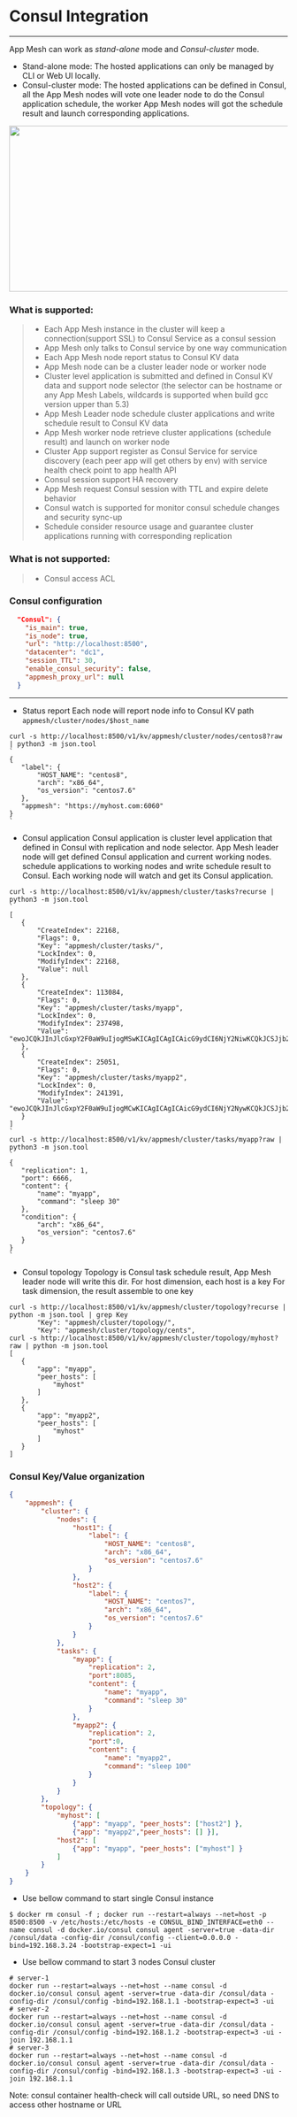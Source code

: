 # Consul Integration

------

App Mesh can work as *stand-alone* mode and *Consul-cluster* mode.
- Stand-alone mode: The hosted applications can only be managed by CLI or Web UI locally.
- Consul-cluster mode: The hosted applications can be defined in Consul, all the App Mesh nodes will vote one leader node to do the Consul application schedule, the worker App Mesh nodes will got the schedule result and launch corresponding applications.

<div align=center><img src="https://github.com/laoshanxi/app-mesh/raw/master/doc/consul_arch.png" width=600 height=300 align=center /></div>

### What is supported:

> * Each App Mesh instance in the cluster will keep a connection(support SSL) to Consul Service as a consul session
> * App Mesh only talks to Consul service by one way communication
> * Each App Mesh node report status to Consul KV data
> * App Mesh node can be a cluster leader node or worker node
> * Cluster level application is submitted and defined in Consul KV data and support node selector (the selector can be hostname or any App Mesh Labels, wildcards is supported when build gcc version upper than 5.3)
> * App Mesh Leader node schedule cluster applications and write schedule result to Consul KV data
> * App Mesh worker node retrieve cluster applications (schedule result) and launch on worker node
> * Cluster App support register as Consul Service for service discovery (each peer app will get others by env) with service health check point to app health API
> * Consul session support HA recovery
> * App Mesh request Consul session with TTL and expire delete behavior
> * Consul watch is supported for monitor consul schedule changes and security sync-up
> * Schedule consider resource usage and guarantee cluster applications running with corresponding replication

### What is **not** supported:
> * Consul access ACL

### Consul configuration

```json
  "Consul": {
    "is_main": true,
    "is_node": true,
    "url": "http://localhost:8500",
    "datacenter": "dc1",
    "session_TTL": 30,
    "enable_consul_security": false,
    "appmesh_proxy_url": null
  }
```

------


- Status report
 Each node will report node info to Consul KV path `appmesh/cluster/nodes/$host_name`

 ```shell
curl -s http://localhost:8500/v1/kv/appmesh/cluster/nodes/centos8?raw | python3 -m json.tool
`
{
    "label": {
        "HOST_NAME": "centos8",
        "arch": "x86_64",
        "os_version": "centos7.6"
    },
    "appmesh": "https://myhost.com:6060"
}
`
 ```

- Consul application
 Consul application is cluster level application that defined in Consul with replication and node selector.
 App Mesh leader node will get defined Consul application and current working nodes. schedule applications to working nodes and write schedule result to Consul.
 Each working node will watch and get its Consul application.
 ```shell
 curl -s http://localhost:8500/v1/kv/appmesh/cluster/tasks?recurse | python3 -m json.tool
 `
 [
    {
        "CreateIndex": 22168,
        "Flags": 0,
        "Key": "appmesh/cluster/tasks/",
        "LockIndex": 0,
        "ModifyIndex": 22168,
        "Value": null
    },
    {
        "CreateIndex": 113084,
        "Flags": 0,
        "Key": "appmesh/cluster/tasks/myapp",
        "LockIndex": 0,
        "ModifyIndex": 237498,
        "Value": "ewoJCQkJInJlcGxpY2F0aW9uIjogMSwKICAgICAgICAicG9ydCI6NjY2NiwKCQkJCSJjb250ZW50IjogewoJCQkJCSJuYW1lIjogIm15YXBwIiwKCQkJCQkiY29tbWFuZCI6ICJzbGVlcCAzMCIKCQkJCX0sCiAgICAgICJjb25kaXRpb24iOiB7CiAgICAgICAgICAiYXJjaCI6ICJ4ODZfNjQiLAogICAgICAgICAgIm9zX3ZlcnNpb24iOiAiY2VudG9zNy42IgogICAgICB9Cn0="
    },
    {
        "CreateIndex": 25051,
        "Flags": 0,
        "Key": "appmesh/cluster/tasks/myapp2",
        "LockIndex": 0,
        "ModifyIndex": 241391,
        "Value": "ewoJCQkJInJlcGxpY2F0aW9uIjogMCwKICAgICAgICAicG9ydCI6NjY2NywKCQkJCSJjb250ZW50IjogewoJCQkJCSJuYW1lIjogIm15YXBwMiIsCgkJCQkJImNvbW1hbmQiOiAic2xlZXAgNjAiCgkJCQl9LAogICAgICAgICAiY29uZGl0aW9uIjogewoJICAgIAkJImFyY2giOiAieDg2XzY0IgoJICAgIAl9Cn0="
    }
]
 `
curl -s http://localhost:8500/v1/kv/appmesh/cluster/tasks/myapp?raw | python3 -m json.tool
`
{
    "replication": 1,
    "port": 6666,
    "content": {
        "name": "myapp",
        "command": "sleep 30"
    },
    "condition": {
        "arch": "x86_64",
        "os_version": "centos7.6"
    }
}
`
 ```

- Consul topology
 Topology is Consul task schedule result, App Mesh leader node will write this dir.
   For host dimension, each host is a key
   For task dimension, the result assemble to one key

 ```shell
 curl -s http://localhost:8500/v1/kv/appmesh/cluster/topology?recurse | python -m json.tool | grep Key
        "Key": "appmesh/cluster/topology/",
        "Key": "appmesh/cluster/topology/cents",
 curl -s http://localhost:8500/v1/kv/appmesh/cluster/topology/myhost?raw | python -m json.tool  
[
    {
        "app": "myapp",
        "peer_hosts": [
            "myhost"
        ]
    },
    {
        "app": "myapp2",
        "peer_hosts": [
            "myhost"
        ]
    }
]
 ```

 ### Consul Key/Value organization
```json
{
	"appmesh": {
        "cluster": {
            "nodes": {
                "host1": {
                    "label": {
                        "HOST_NAME": "centos8",
                        "arch": "x86_64",
                        "os_version": "centos7.6"
                    }
                },
                "host2": {
                    "label": {
                        "HOST_NAME": "centos7",
                        "arch": "x86_64",
                        "os_version": "centos7.6"
                    }
                }
            },
            "tasks": {
                "myapp": {
                    "replication": 2,
                    "port":8085,
                    "content": {
                        "name": "myapp",
                        "command": "sleep 30"
                    }
                },
                "myapp2": {
                    "replication": 2,
                    "port":0,
                    "content": {
                        "name": "myapp2",
                        "command": "sleep 100"
                    }
                }
            }
        },
		"topology": {
			"myhost": [ 
			    {"app": "myapp", "peer_hosts": ["host2"] },
				{"app": "myapp2","peer_hosts": [] }],
			"host2": [ 
			    {"app": "myapp", "peer_hosts": ["myhost"] }
			]
		}
	}
}
```
 
- Use bellow command to start single Consul instance
```shell
$ docker rm consul -f ; docker run --restart=always --net=host -p 8500:8500 -v /etc/hosts:/etc/hosts -e CONSUL_BIND_INTERFACE=eth0 --name consul -d docker.io/consul consul agent -server=true -data-dir /consul/data -config-dir /consul/config --client=0.0.0.0 -bind=192.168.3.24 -bootstrap-expect=1 -ui
```
- Use bellow command to start 3 nodes Consul cluster
```shell
# server-1
docker run --restart=always --net=host --name consul -d docker.io/consul consul agent -server=true -data-dir /consul/data -config-dir /consul/config -bind=192.168.1.1 -bootstrap-expect=3 -ui
# server-2
docker run --restart=always --net=host --name consul -d docker.io/consul consul agent -server=true -data-dir /consul/data -config-dir /consul/config -bind=192.168.1.2 -bootstrap-expect=3 -ui -join 192.168.1.1
# server-3
docker run --restart=always --net=host --name consul -d docker.io/consul consul agent -server=true -data-dir /consul/data -config-dir /consul/config -bind=192.168.1.3 -bootstrap-expect=3 -ui -join 192.168.1.1
```
Note: consul container health-check will call outside URL, so need DNS to access other hostname or URL